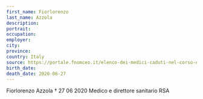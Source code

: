```yaml
---
first_name: Fiorlorenzo
last_name: Azzola
description: 
portrait: 
occupation: 
employer: 
city: 
province: 
country: Italy
source: https://portale.fnomceo.it/elenco-dei-medici-caduti-nel-corso-dellepidemia-di-covid-19/
birth_date: 
death_date: 2020-06-27
---
```


Fiorlorenzo Azzola † 27 06 2020
Medico e direttore sanitario RSA